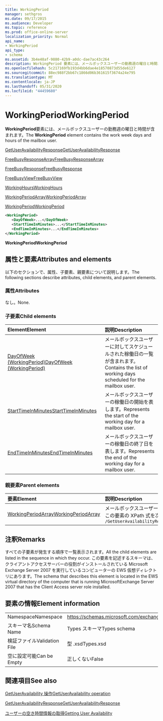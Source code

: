 ```yaml
---
title: WorkingPeriod
manager: sethgros
ms.date: 09/17/2015
ms.audience: Developer
ms.topic: reference
ms.prod: office-online-server
localization_priority: Normal
api_name:
- WorkingPeriod
api_type:
- schema
ms.assetid: 3b4e48af-9880-42b9-a0dc-dae7ac43c264
description: WorkingPeriod 要素には、メールボックスユーザーの勤務週の曜日と時間が含まれます。
ms.openlocfilehash: 5c217169fb193d4bb6dae4e18570873d55de6127
ms.sourcegitcommit: 88ec988f2bb67c1866d06b361615f3674a24e795
ms.translationtype: MT
ms.contentlocale: ja-JP
ms.lasthandoff: 05/31/2020
ms.locfileid: "44459680"
---
```

# <a name="workingperiod"></a><span data-ttu-id="163ed-103">WorkingPeriod</span><span class="sxs-lookup"><span data-stu-id="163ed-103">WorkingPeriod</span></span>

<span data-ttu-id="163ed-104">**WorkingPeriod**要素には、メールボックスユーザーの勤務週の曜日と時間が含まれます。</span><span class="sxs-lookup"><span data-stu-id="163ed-104">The **WorkingPeriod** element contains the work week days and hours of the mailbox user.</span></span> 
  
[<span data-ttu-id="163ed-105">GetUserAvailabilityResponse</span><span class="sxs-lookup"><span data-stu-id="163ed-105">GetUserAvailabilityResponse</span></span>](getuseravailabilityresponse.md)
  
[<span data-ttu-id="163ed-106">FreeBusyResponseArray</span><span class="sxs-lookup"><span data-stu-id="163ed-106">FreeBusyResponseArray</span></span>](freebusyresponsearray.md)
  
[<span data-ttu-id="163ed-107">FreeBusyResponse</span><span class="sxs-lookup"><span data-stu-id="163ed-107">FreeBusyResponse</span></span>](freebusyresponse.md)
  
[<span data-ttu-id="163ed-108">FreeBusyView</span><span class="sxs-lookup"><span data-stu-id="163ed-108">FreeBusyView</span></span>](freebusyview.md)
  
[<span data-ttu-id="163ed-109">WorkingHours</span><span class="sxs-lookup"><span data-stu-id="163ed-109">WorkingHours</span></span>](workinghours-ex15websvcsotherref.md)
  
[<span data-ttu-id="163ed-110">WorkingPeriodArray</span><span class="sxs-lookup"><span data-stu-id="163ed-110">WorkingPeriodArray</span></span>](workingperiodarray.md)
  
[<span data-ttu-id="163ed-111">WorkingPeriod</span><span class="sxs-lookup"><span data-stu-id="163ed-111">WorkingPeriod</span></span>](workingperiod.md)
  
```xml
<WorkingPeriod>
   <DayOfWeek>...</DayOfWeek>
   <StartTimeInMinutes>...</StartTimeInMinutes>
   <EndTimeInMinutes>...</EndTimeInMinutes>
</WorkingPeriod>
```

 <span data-ttu-id="163ed-112">**WorkingPeriod**</span><span class="sxs-lookup"><span data-stu-id="163ed-112">**WorkingPeriod**</span></span>
## <a name="attributes-and-elements"></a><span data-ttu-id="163ed-113">属性と要素</span><span class="sxs-lookup"><span data-stu-id="163ed-113">Attributes and elements</span></span>

<span data-ttu-id="163ed-114">以下のセクションで、属性、子要素、親要素について説明します。</span><span class="sxs-lookup"><span data-stu-id="163ed-114">The following sections describe attributes, child elements, and parent elements.</span></span>
  
### <a name="attributes"></a><span data-ttu-id="163ed-115">属性</span><span class="sxs-lookup"><span data-stu-id="163ed-115">Attributes</span></span>

<span data-ttu-id="163ed-116">なし。</span><span class="sxs-lookup"><span data-stu-id="163ed-116">None.</span></span>
  
### <a name="child-elements"></a><span data-ttu-id="163ed-117">子要素</span><span class="sxs-lookup"><span data-stu-id="163ed-117">Child elements</span></span>

|<span data-ttu-id="163ed-118">**Element**</span><span class="sxs-lookup"><span data-stu-id="163ed-118">**Element**</span></span>|<span data-ttu-id="163ed-119">**説明**</span><span class="sxs-lookup"><span data-stu-id="163ed-119">**Description**</span></span>|
|:-----|:-----|
|[<span data-ttu-id="163ed-120">DayOfWeek (WorkingPeriod)</span><span class="sxs-lookup"><span data-stu-id="163ed-120">DayOfWeek (WorkingPeriod)</span></span>](dayofweek-workingperiod.md) <br/> |<span data-ttu-id="163ed-121">メールボックスユーザーに対してスケジュールされた稼働日の一覧が含まれます。</span><span class="sxs-lookup"><span data-stu-id="163ed-121">Contains the list of working days scheduled for the mailbox user.</span></span>  <br/> |
|[<span data-ttu-id="163ed-122">StartTimeInMinutes</span><span class="sxs-lookup"><span data-stu-id="163ed-122">StartTimeInMinutes</span></span>](starttimeinminutes.md) <br/> |<span data-ttu-id="163ed-123">メールボックスユーザーの稼働日の開始を表します。</span><span class="sxs-lookup"><span data-stu-id="163ed-123">Represents the start of the working day for a mailbox user.</span></span>  <br/> |
|[<span data-ttu-id="163ed-124">EndTimeInMinutes</span><span class="sxs-lookup"><span data-stu-id="163ed-124">EndTimeInMinutes</span></span>](endtimeinminutes.md) <br/> |<span data-ttu-id="163ed-125">メールボックスユーザーの稼働日の終了日を表します。</span><span class="sxs-lookup"><span data-stu-id="163ed-125">Represents the end of the working day for a mailbox user.</span></span>  <br/> |
   
### <a name="parent-elements"></a><span data-ttu-id="163ed-126">親要素</span><span class="sxs-lookup"><span data-stu-id="163ed-126">Parent elements</span></span>

|<span data-ttu-id="163ed-127">**要素**</span><span class="sxs-lookup"><span data-stu-id="163ed-127">**Element**</span></span>|<span data-ttu-id="163ed-128">**説明**</span><span class="sxs-lookup"><span data-stu-id="163ed-128">**Description**</span></span>|
|:-----|:-----|
|[<span data-ttu-id="163ed-129">WorkingPeriodArray</span><span class="sxs-lookup"><span data-stu-id="163ed-129">WorkingPeriodArray</span></span>](workingperiodarray.md) <br/> |<span data-ttu-id="163ed-130">メールボックスユーザーの作業期間情報が保存されています。</span><span class="sxs-lookup"><span data-stu-id="163ed-130">Contains working period information for the mailbox user.</span></span>  <br/> <span data-ttu-id="163ed-131">この要素の XPath 式を次に示します。</span><span class="sxs-lookup"><span data-stu-id="163ed-131">The following is the XPath expression to this element:</span></span>  <br/>  `/GetUserAvailabilityResponse/FreeBusyResponseArray/FreeBusyResponse/FreeBusyView/WorkingHours/WorkingPeriodArray` <br/> |
   
## <a name="remarks"></a><span data-ttu-id="163ed-132">注釈</span><span class="sxs-lookup"><span data-stu-id="163ed-132">Remarks</span></span>

<span data-ttu-id="163ed-133">すべての子要素が発生する順序で一覧表示されます。</span><span class="sxs-lookup"><span data-stu-id="163ed-133">All the child elements are listed in the sequence in which they occur.</span></span> <span data-ttu-id="163ed-134">この要素を記述するスキーマは、クライアントアクセスサーバーの役割がインストールされている Microsoft Exchange Server 2007 を実行しているコンピューターの EWS 仮想ディレクトリにあります。</span><span class="sxs-lookup"><span data-stu-id="163ed-134">The schema that describes this element is located in the EWS virtual directory of the computer that is running MicrosoftExchange Server 2007 that has the Client Access server role installed.</span></span>
  
## <a name="element-information"></a><span data-ttu-id="163ed-135">要素の情報</span><span class="sxs-lookup"><span data-stu-id="163ed-135">Element information</span></span>

|||
|:-----|:-----|
|<span data-ttu-id="163ed-136">Namespace</span><span class="sxs-lookup"><span data-stu-id="163ed-136">Namespace</span></span>  <br/> |https://schemas.microsoft.com/exchange/services/2006/types  <br/> |
|<span data-ttu-id="163ed-137">スキーマ名</span><span class="sxs-lookup"><span data-stu-id="163ed-137">Schema Name</span></span>  <br/> |<span data-ttu-id="163ed-138">Types スキーマ</span><span class="sxs-lookup"><span data-stu-id="163ed-138">Types schema</span></span>  <br/> |
|<span data-ttu-id="163ed-139">検証ファイル</span><span class="sxs-lookup"><span data-stu-id="163ed-139">Validation File</span></span>  <br/> |<span data-ttu-id="163ed-140">型 .xsd</span><span class="sxs-lookup"><span data-stu-id="163ed-140">Types.xsd</span></span>  <br/> |
|<span data-ttu-id="163ed-141">空に設定可能</span><span class="sxs-lookup"><span data-stu-id="163ed-141">Can be Empty</span></span>  <br/> |<span data-ttu-id="163ed-142">正しくない</span><span class="sxs-lookup"><span data-stu-id="163ed-142">False</span></span>  <br/> |
   
## <a name="see-also"></a><span data-ttu-id="163ed-143">関連項目</span><span class="sxs-lookup"><span data-stu-id="163ed-143">See also</span></span>



[<span data-ttu-id="163ed-144">GetUserAvailability 操作</span><span class="sxs-lookup"><span data-stu-id="163ed-144">GetUserAvailability operation</span></span>](getuseravailability-operation.md)
  
[<span data-ttu-id="163ed-145">GetUserAvailabilityResponse</span><span class="sxs-lookup"><span data-stu-id="163ed-145">GetUserAvailabilityResponse</span></span>](getuseravailabilityresponse.md)


[<span data-ttu-id="163ed-146">ユーザーの空き時間情報の取得</span><span class="sxs-lookup"><span data-stu-id="163ed-146">Getting User Availability</span></span>](https://msdn.microsoft.com/library/d4133fcb-9b0f-4e6b-aadf-a389da83516a%28Office.15%29.aspx)

